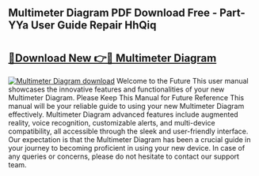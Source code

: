## Multimeter Diagram PDF Download Free - Part-YYa User Guide Repair HhQiq

# <h2><a href="http://dfhmr9.blite.top/?on=Multimeter+Diagram">🔗Download New 👉🔴 Multimeter Diagram</a></h2>

[![Multimeter Diagram download](https://i.imgur.com/lujVjoI.png)](http://dfhmr9.blite.top/?on=Multimeter+Diagram)
Welcome to the Future This user manual showcases the innovative features and functionalities of your new Multimeter Diagram. Please Keep This Manual for Future Reference This manual will be your reliable guide to using your new Multimeter Diagram effectively. Multimeter Diagram advanced features include augmented reality, voice recognition, customizable alerts, and multi-device compatibility, all accessible through the sleek and user-friendly interface. Our expectation is that the Multimeter Diagram has been a crucial guide in your journey to becoming proficient in using your new device. In case of any queries or concerns, please do not hesitate to contact our support team.
